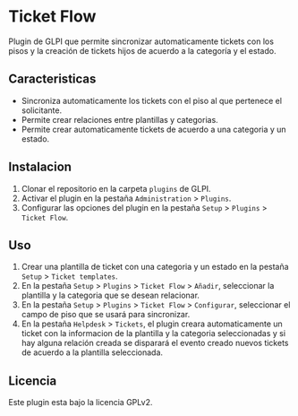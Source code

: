# Ticket Flow
Plugin de GLPI que permite sincronizar automaticamente tickets con los pisos y la creación de tickets hijos de acuerdo a la categoría y el estado.

## Caracteristicas

* Sincroniza automaticamente los tickets con el piso al que pertenece el solicitante.
* Permite crear relaciones entre plantillas y categorias.
* Permite crear automaticamente tickets de acuerdo a una categoria y un estado.

## Instalacion

1. Clonar el repositorio en la carpeta `plugins` de GLPI.
2. Activar el plugin en la pestaña `Administration` > `Plugins`.
3. Configurar las opciones del plugin en la pestaña `Setup` > `Plugins` > `Ticket Flow`.

## Uso

1. Crear una plantilla de ticket con una categoria y un estado en la pestaña `Setup` > `Ticket templates`.
2. En la pestaña `Setup` > `Plugins` > `Ticket Flow` > `Añadir`, seleccionar la plantilla y la categoria que se desean relacionar.
3. En la pestaña `Setup` > `Plugins` > `Ticket Flow` > `Configurar`, seleccionar el campo de piso que se usará para sincronizar.
4. En la pestaña `Helpdesk` > `Tickets`, el plugin creara automaticamente un ticket con la informacion de la plantilla y la categoria seleccionadas y si hay alguna relación creada se disparará el evento creado nuevos tickets de acuerdo a la plantilla seleccionada.

## Licencia

Este plugin esta bajo la licencia GPLv2.
